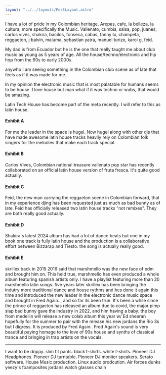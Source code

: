 ```yaml
---
layout: "../../layouts/PostLayout.astro"
---
```


I have a lot of pride in my Colombian heritage. Arepas, cafe, la belleza, la cultura, more specifically the Music. Vallenato, cumbia, salsa, pop, juanes, carlos vives, shakira, bacilos, fonseca, cabas, fanny lu, champeta, reggaeton, j balvin, maluma, sebastian yatra, manuel turizo, karol g, feid. 

My dad is from Ecuador but he is the one that really taught me about club music as young as 5 years of age. All the house/techno/electronic and hip hop from the 90s to early 2000s.

anywho I am seeing something in the Colombian club scene as of late that feels as if it was made for me.

In my opinion the electronic music that is most palatable for humans seems to be house.
I love house but man what if it was techno or wubs, that would be amazing.

Latin Tech House has become part of the meta recently. I will refer to this as latin house.

#### Exhibit A
For me the leader in the space is hugel. Now hugel along with other djs that have made awesome latin house tracks heavily rely on Colombian folk singers for the melodies that make each track special.

#### Exhibit B
Carlos Vives, Colombian national treasure vallenato pop star has recently collaborated on an official latin house version of fruta fresca. it's quite good actually.

#### Exhibit C
Feid, the new man carrying the reggaeton scene in Colombian forward, that in my experience djing has been requested just as much as bad bunny as of late. Feid has officially released two latin house tracks "not remixes". They are both really good actually.

#### Exhibit D
Shakira's latest 2024 album has had a lot of dance beats but one in my book one track is fully latin house and the production is a collaborative effort between Bizzarap and Tiësto. the song is actually really good.

#### Exhibit E
skrillex back in 2015 2016 said that marshmello was the new face of edm and brought him on. This held true, marshmello has even produced a whole album featuring spanish artists only. I have a playlist featuring more than 20 marshmello latin songs. five years later skrillex has been bringing the indutry more traditional dance and house rythms and hes done it again this time and introduced the new leader in the electronic dance music space and brought in Fred Again.., and so far its been true. 
It's been a while since the prince of reggaeton has released an album due to covid, the major pimp slap bad bunny gave the industry in 2022, and him having a baby. the boy from medellin will release a new colab album this year w/ Ed sheeran hopefully for the summer to pair with the release his new jordans the Rio 3s but I digress.
It is produced by Fred Again..
Fred Again's sound is very beautiful paying homage to the love of 90s house and synths of classical trance and bringing in trap artists on the vocals.

---

I want to be drippy.
slim fit pants.
black t-shirts.
white t-shirts.
Pioneer DJ Headphones.
Pioneer DJ turntable.
Pioneer DJ moniter speakers.
Serato software.
House Music production.
Linux audio prodcution.
Air forces
dunks
yeezy's
foamposites
jordans
watch
glasses
chain

